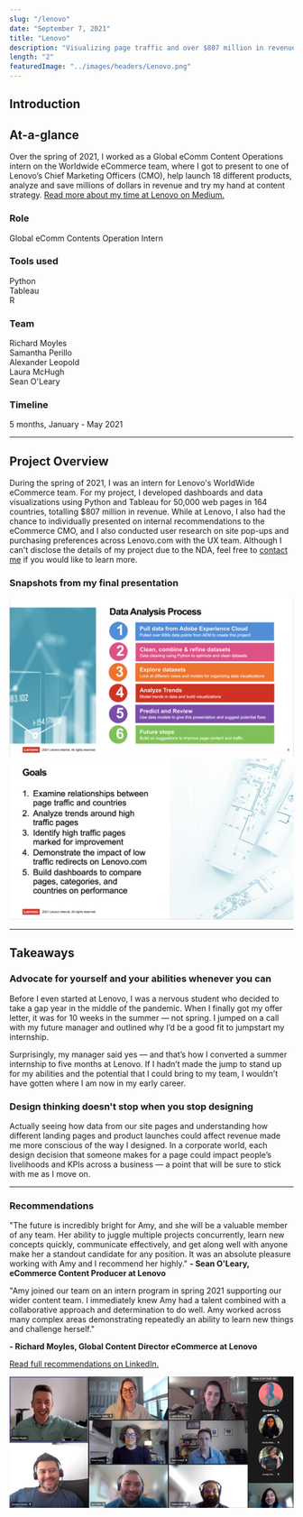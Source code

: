 ```yaml
---
slug: "/lenovo"
date: "September 7, 2021"
title: "Lenovo"
description: "Visualizing page traffic and over $807 million in revenue for the WorldWide eCommerce team."
length: "2"
featuredImage: "../images/headers/Lenovo.png"
---
```


## Introduction

## At-a-glance

Over the spring of 2021, I worked as a Global eComm Content Operations intern on the Worldwide eCommerce team, where I got to present to one of Lenovo’s Chief Marketing Officers (CMO), help launch 18 different products, analyze and save millions of dollars in revenue and try my hand at content strategy. [Read more about my time at Lenovo on Medium.](https://amyflo.medium.com/?p=1c49f11e8f03)

<div class="row">
    <div class="col-sm">
      <h3>Role</h3>
      <p>Global eComm Contents Operation Intern</p>
    </div>
    <div class="col-sm">
      <h3>Tools used</h3>
      <p>Python<br/>Tableau<br/>R</p>
    </div>
    <div class="col-sm">
      <h3>Team</h3>
      <p>Richard Moyles<br/>Samantha Perillo<br/> Alexander Leopold<br/>Laura McHugh<br/>Sean O'Leary</p>
    </div>
    <div class="col-sm">
      <h3>Timeline</h3>
      <p>5 months, January - May 2021</p>
    </div>
</div>

---

## Project Overview

During the spring of 2021, I was an intern for Lenovo's WorldWide eCommerce team. For my project, I developed dashboards and data visualizations using Python and Tableau for 50,000 web pages in 164 countries, totalling
$807 million in revenue. While at Lenovo, I also had the chance to individually presented on internal recommendations to the eCommerce CMO, and I also conducted user research on site pop-ups and purchasing preferences across Lenovo.com with the UX team. Although I can't disclose the details of my project due to the NDA, feel free to [contact me](mailto:amyflo@stanford.edu) if you would like to learn more.


### Snapshots from my final presentation

<div class="row">
  <div class="col-md-6">
    <img class="preview" style="width: inherit" alt="otter dancing with a fish"
    src="../images/lenovo/ProcessSlide.png">
  </div>
  <div class="col-md-6">
    <img class="preview" style="width: inherit" alt="otter dancing with a fish"
    src="../images/lenovo/GoalsSlide.png">
  </div>
</div>

---

## Takeaways

### Advocate for yourself and your abilities whenever you can

Before I even started at Lenovo, I was a nervous student who decided to take a gap year in the middle of the pandemic. When I finally got my offer letter, it was for 10 weeks in the summer — not spring. I jumped on a call with my future manager and outlined why I’d be a good fit to jumpstart my internship.

Surprisingly, my manager said yes — and that’s how I converted a summer internship to five months at Lenovo. If I hadn’t made the jump to stand up for my abilities and the potential that I could bring to my team, I wouldn’t have gotten where I am now in my early career.

### Design thinking doesn't stop when you stop designing

Actually seeing how data from our site pages and understanding how different landing pages and product launches could affect revenue made me more conscious of the way I designed. In a corporate world, each design decision that someone makes for a page could impact people’s livelihoods and KPIs across a business — a point that will be sure to stick with me as I move on.

---

### Recommendations

"The future is incredibly bright for Amy, and she will be a valuable member of any team. Her ability to juggle multiple projects concurrently, learn new concepts quickly, communicate effectively, and get along well with anyone make her a standout candidate for any position. It was an absolute pleasure working with Amy and I recommend her highly." 
**- Sean O'Leary, eCommerce Content Producer at Lenovo**

"Amy joined our team on an intern program in spring 2021 supporting our wider content team. I immediately knew Amy had a talent combined with a collaborative approach and determination to do well. Amy worked across many complex areas demonstrating repeatedly an ability to learn new things and challenge herself." 

**- Richard Moyles, Global Content Director eCommerce at Lenovo**

[Read full recommendations on LinkedIn.](https://www.linkedin.com/in/amyflo/)

![Type: Mobile App, Hackathon, Design Sprint, Android. Outcome: 3rd place winner at REVIVE Designathon. Tools: Material Design, Figma, Figjam, Framer. Deliverables: Prototype, Video, Deck. Time: May 2021, 24 Hours.](../images/lenovo/team.png "Final team photo!")
